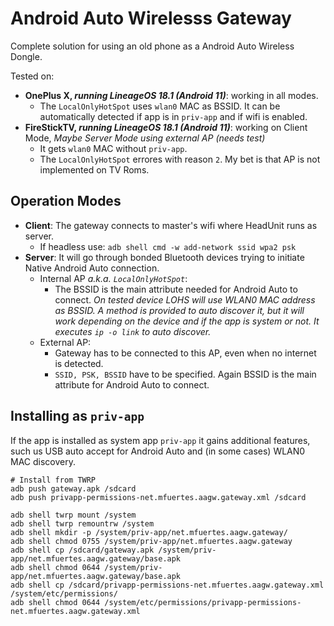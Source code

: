 # Android Auto Wirelesss Gateway
Complete solution for using an old phone as a Android Auto Wireless Dongle.

Tested on:
- **OnePlus X, _running LineageOS 18.1 (Android 11)_**: working in all modes.
  - The `LocalOnlyHotSpot` uses `wlan0` MAC as BSSID. It can be automatically detected if app is in `priv-app` and if wifi is enabled.
- **FireStickTV, _running LineageOS 18.1 (Android 11)_**: working on Client Mode, _Maybe Server Mode using external AP (needs test)_
  - It gets `wlan0` MAC without `priv-app`.
  - The `LocalOnlyHotSpot` errores with reason `2`. My bet is that AP is not implemented on TV Roms.

## Operation Modes
- **Client**: The gateway connects to master's wifi where HeadUnit runs as server.
  - If headless use: `adb shell cmd -w add-network ssid wpa2 psk`
- **Server**: It will go through bonded Bluetooth devices trying to initiate Native Android Auto connection.
  - Internal AP _a.k.a. `LocalOnlyHotSpot`_:
    - The BSSID is the main attribute needed for Android Auto to connect. _On tested device LOHS will use WLAN0 MAC address as BSSID. A method is provided to auto discover it, but it will work depending on the device and if the app is system or not. It executes `ip -o link` to auto discover._
  - External AP:
    - Gateway has to be connected to this AP, even when no internet is detected.
    - `SSID, PSK, BSSID` have to be specified. Again BSSID is the main attribute for Android Auto to connect.

## Installing as `priv-app`
If the app is installed as system app `priv-app` it gains additional features, such us USB auto accept for Android Auto and (in some cases) WLAN0 MAC discovery.
```shell
# Install from TWRP
adb push gateway.apk /sdcard
adb push privapp-permissions-net.mfuertes.aagw.gateway.xml /sdcard

adb shell twrp mount /system
adb shell twrp remountrw /system
adb shell mkdir -p /system/priv-app/net.mfuertes.aagw.gateway/
adb shell chmod 0755 /system/priv-app/net.mfuertes.aagw.gateway
adb shell cp /sdcard/gateway.apk /system/priv-app/net.mfuertes.aagw.gateway/base.apk
adb shell chmod 0644 /system/priv-app/net.mfuertes.aagw.gateway/base.apk
adb shell cp /sdcard/privapp-permissions-net.mfuertes.aagw.gateway.xml /system/etc/permissions/
adb shell chmod 0644 /system/etc/permissions/privapp-permissions-net.mfuertes.aagw.gateway.xml
```

